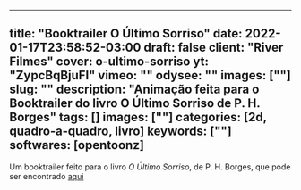 
---
title: "Booktrailer O Último Sorriso"
date: 2022-01-17T23:58:52-03:00
draft: false
client: "River Filmes"
cover: o-ultimo-sorriso
yt: "ZypcBqBjuFI"
vimeo: ""
odysee: ""
images: [""]
slug: ""
description: "Animação feita para o Booktrailer do livro O Último Sorriso de P. H. Borges"
tags: []
images: [""]
categories: [2d, quadro-a-quadro, livro]
keywords: [""]
softwares: [opentoonz]
---

Um booktrailer feito para o livro *O Último Sorriso*, de P. H. Borges, que pode ser encontrado [aqui](https://www.editoraviseu.com.br/o-ultimo-sorriso-prod.html?___SID=U)
